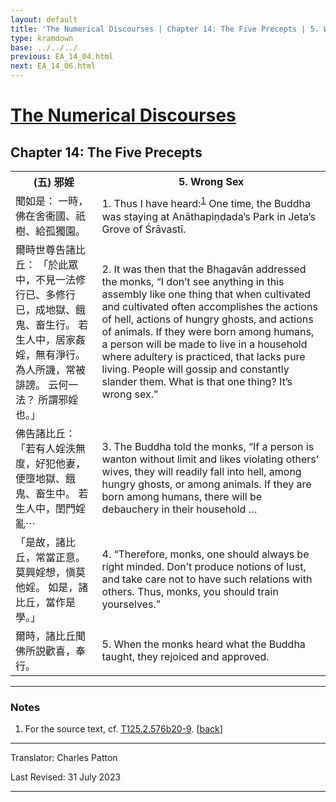 ```yaml
---
layout: default
title: 'The Numerical Discourses | Chapter 14: The Five Precepts | 5. Wrong Sex'
type: kramdown
base: ../../../
previous: EA_14_04.html
next: EA_14_06.html
---
```


<h1><a href='../index.html'>The Numerical Discourses</a></h1>
<h2>Chapter 14: The Five Precepts</h2>

<table class="trans">
  <th class='ch'>(五) 邪婬</th>
  <th class='en'>5. Wrong Sex</th>
  <tr>
    <td class='ch' title='T125.2.576b20'>聞如是： 一時，佛在舍衞國、祇樹、給孤獨園。</td>
    <td id='p1'>1. Thus I have heard:<sup id="ref1"><a href="#n1">1</a></sup> One time, the Buddha was staying at Anāthapiṇḍada’s Park in Jeta’s Grove of Śrāvastī.</td>
  </tr>
  <tr>
    <td class='ch' title='T125.2.576b21'>爾時世尊告諸比丘： 「於此眾中，不見一法修行已、多修行已，成地獄、餓鬼、畜生行。 若生人中，居家姦婬，無有淨行。 為人所譏，常被誹謗。 云何一法？ 所謂邪婬也。」</td>
    <td id='p2'>2. It was then that the Bhagavān addressed the monks, “I don’t see anything in this assembly like one thing that when cultivated and cultivated often accomplishes the actions of hell, actions of hungry ghosts, and actions of animals. If they were born among humans, a person will be made to live in a household where adultery is practiced, that lacks pure living. People will gossip and constantly slander them. What is that one thing? It’s wrong sex.”</td>
  </tr>
  <tr>
    <td class='ch' title='T125.2.576b24'>佛告諸比丘： 「若有人婬泆無度，好犯他妻，便墮地獄、餓鬼、畜生中。 若生人中，閨門婬亂⋯</td>
    <td id='p3'>3. The Buddha told the monks, “If a person is wanton without limit and likes violating others’ wives, they will readily fall into hell, among hungry ghosts, or among animals. If they are born among humans, there will be debauchery in their household …</td>
  </tr>
  <tr>
    <td class='ch' title='T125.2.576b27'>「是故，諸比丘，常當正意。 莫興婬想，愼莫他婬。 如是，諸比丘，當作是學。」</td>
    <td id='p4'>4. “Therefore, monks, one should always be right minded. Don’t produce notions of lust, and take care not to have such relations with others. Thus, monks, you should train yourselves.”</td>
  </tr>
  <tr>
    <td class='ch' title='T125.2.576b28'>爾時，諸比丘聞佛所説歡喜，奉行。</td>
    <td id='p5'>5. When the monks heard what the Buddha taught, they rejoiced and approved.</td>
  </tr>
</table>

<hr/>

<h3 id="notes">Notes</h3>

<ol class="notes-list">
<li id="n1"><p>For the source text, cf. <a href="https://cbetaonline.dila.edu.tw/zh/T02n0125_p0576b20" target="_blank">T125.2.576b20-9</a>. [<a href="#ref1">back</a>]</p></li>
</ol>
<hr/>

<p class="translator">Translator: Charles Patton</p>
<p class='revised'>Last Revised: 31 July 2023</p>

<hr/>